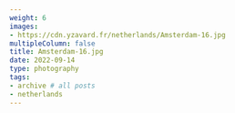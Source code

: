 ```yaml
---
weight: 6
images:
- https://cdn.yzavard.fr/netherlands/Amsterdam-16.jpg
multipleColumn: false
title: Amsterdam-16.jpg
date: 2022-09-14
type: photography
tags:
- archive # all posts
- netherlands
---
```

